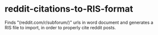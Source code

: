 # reddit-citations-to-RIS-format
Finds "(reddit.com/r/subforum/)" urls in word document and generates a RIS file to import, in order to properly cite reddit posts.
